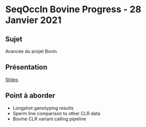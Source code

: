 # SeqOccIn Bovine Progress - 28 Janvier 2021

## Sujet

Avancée du projet Bovin

## Présentation

[Slides](https://docs.google.com/presentation/d/1J4cmZ9-HHjFRj_eSawimBB4j6heid8h7PvwNtwKHRNs/edit#slide=id.p1)

## Point à aborder

 - Longshot genotyping results
 - Sperm line comparison to other CLR data
 - Bovine CLR variant calling pipeline



